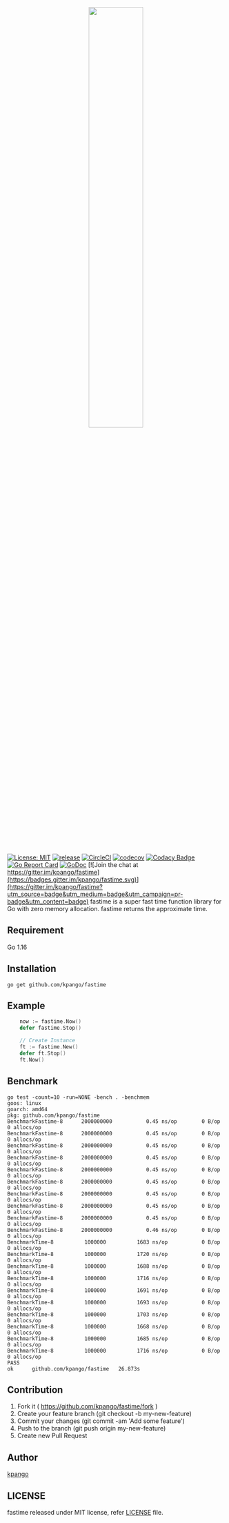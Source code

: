 <div align="center">
<img src="./assets/logo.png" width="50%">
</div>


[![License: MIT](https://img.shields.io/badge/License-MIT-blue.svg)](https://opensource.org/licenses/MIT)
[![release](https://img.shields.io/github/release/kpango/fastime.svg)](https://github.com/kpango/fastime/releases/latest)
[![CircleCI](https://circleci.com/gh/kpango/fastime.svg?style=shield)](https://circleci.com/gh/kpango/fastime)
[![codecov](https://codecov.io/gh/kpango/fastime/branch/master/graph/badge.svg)](https://codecov.io/gh/kpango/fastime)
[![Codacy Badge](https://api.codacy.com/project/badge/Grade/b9fa9b846ec343d3860b8f69e802c09b)](https://www.codacy.com/app/i.can.feel.gravity/fastime?utm_source=github.com&amp;utm_medium=referral&amp;utm_content=kpango/fastime&amp;utm_campaign=Badge_Grade)
[![Go Report Card](https://goreportcard.com/badge/github.com/kpango/fastime)](https://goreportcard.com/report/github.com/kpango/fastime)
[![GoDoc](http://godoc.org/github.com/kpango/fastime?status.svg)](http://godoc.org/github.com/kpango/fastime)
[![Join the chat at https://gitter.im/kpango/fastime](https://badges.gitter.im/kpango/fastime.svg)](https://gitter.im/kpango/fastime?utm_source=badge&utm_medium=badge&utm_campaign=pr-badge&utm_content=badge)
fastime is a super fast time function library for Go with zero memory allocation. fastime returns the approximate time.

## Requirement
Go 1.16

## Installation
```shell
go get github.com/kpango/fastime
```

## Example
```go
    now := fastime.Now()
    defer fastime.Stop()

    // Create Instance
    ft := fastime.New()
    defer ft.Stop()
    ft.Now()
```

## Benchmark

```
go test -count=10 -run=NONE -bench . -benchmem
goos: linux
goarch: amd64
pkg: github.com/kpango/fastime
BenchmarkFastime-8   	2000000000	         0.45 ns/op	       0 B/op	       0 allocs/op
BenchmarkFastime-8   	2000000000	         0.45 ns/op	       0 B/op	       0 allocs/op
BenchmarkFastime-8   	2000000000	         0.45 ns/op	       0 B/op	       0 allocs/op
BenchmarkFastime-8   	2000000000	         0.45 ns/op	       0 B/op	       0 allocs/op
BenchmarkFastime-8   	2000000000	         0.45 ns/op	       0 B/op	       0 allocs/op
BenchmarkFastime-8   	2000000000	         0.45 ns/op	       0 B/op	       0 allocs/op
BenchmarkFastime-8   	2000000000	         0.45 ns/op	       0 B/op	       0 allocs/op
BenchmarkFastime-8   	2000000000	         0.45 ns/op	       0 B/op	       0 allocs/op
BenchmarkFastime-8   	2000000000	         0.45 ns/op	       0 B/op	       0 allocs/op
BenchmarkFastime-8   	2000000000	         0.46 ns/op	       0 B/op	       0 allocs/op
BenchmarkTime-8      	 1000000	      1683 ns/op	       0 B/op	       0 allocs/op
BenchmarkTime-8      	 1000000	      1720 ns/op	       0 B/op	       0 allocs/op
BenchmarkTime-8      	 1000000	      1688 ns/op	       0 B/op	       0 allocs/op
BenchmarkTime-8      	 1000000	      1716 ns/op	       0 B/op	       0 allocs/op
BenchmarkTime-8      	 1000000	      1691 ns/op	       0 B/op	       0 allocs/op
BenchmarkTime-8      	 1000000	      1693 ns/op	       0 B/op	       0 allocs/op
BenchmarkTime-8      	 1000000	      1703 ns/op	       0 B/op	       0 allocs/op
BenchmarkTime-8      	 1000000	      1668 ns/op	       0 B/op	       0 allocs/op
BenchmarkTime-8      	 1000000	      1685 ns/op	       0 B/op	       0 allocs/op
BenchmarkTime-8      	 1000000	      1716 ns/op	       0 B/op	       0 allocs/op
PASS
ok  	github.com/kpango/fastime	26.873s
```
## Contribution
1. Fork it ( https://github.com/kpango/fastime/fork )
2. Create your feature branch (git checkout -b my-new-feature)
3. Commit your changes (git commit -am 'Add some feature')
4. Push to the branch (git push origin my-new-feature)
5. Create new Pull Request

## Author
[kpango](https://github.com/kpango)

## LICENSE
fastime released under MIT license, refer [LICENSE](https://github.com/kpango/fastime/blob/master/LICENSE) file.
